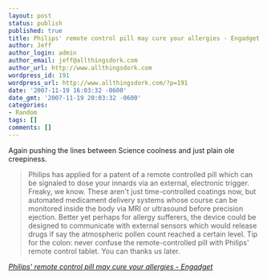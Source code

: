 ```yaml
---
layout: post
status: publish
published: true
title: Philips' remote control pill may cure your allergies - Engadget
author: Jeff
author_login: admin
author_email: jeff@allthingsdork.com
author_url: http://www.allthingsdork.com
wordpress_id: 191
wordpress_url: http://www.allthingsdork.com/?p=191
date: '2007-11-19 16:03:32 -0600'
date_gmt: '2007-11-19 20:03:32 -0600'
categories:
- Random
tags: []
comments: []
---
```

<p>Again pushing the lines between Science coolness and just plain ole creepiness.</p>
<blockquote cite="http://www.engadget.com/2007/11/19/philips-remote-control-pill-may-cure-your-allergies/"><p>Philips has applied for a patent of a remote controlled pill which can be signaled to dose your innards via an external, electronic trigger. Freaky, we know. These aren't just time-controlled coatings now, but automated medicament delivery systems whose course can be monitored inside the body via MRI or ultrasound before precision ejection. Better yet perhaps for allergy sufferers, the device could be designed to communicate with external sensors which would release drugs if say the atmospheric pollen count reached a certain level. Tip for the colon: never confuse the remote-controlled pill with Philips' remote control tablet. You can thanks us later. </blockquote><cite cite="http://www.engadget.com/2007/11/19/philips-remote-control-pill-may-cure-your-allergies/"><a href="http://www.engadget.com/2007/11/19/philips-remote-control-pill-may-cure-your-allergies/">Philips' remote control pill may cure your allergies - Engadget</a></cite></p>
